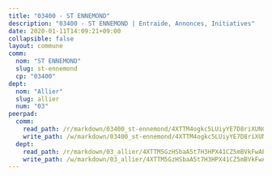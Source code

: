```yaml
---
title: "03400 - ST ENNEMOND"
description: "03400 - ST ENNEMOND | Entraide, Annonces, Initiatives"
date: 2020-01-11T14:09:21+09:00
collapsible: false
layout: commune
comm:
  nom: "ST ENNEMOND"
  slug: st-ennemond
  cp: "03400"
dept:
  nom: "Allier"
  slug: allier
  num: "03"
peerpad:
  comm:
    read_path: /r/markdown/03400_st-ennemond/4XTTM4ogkc5LUiyYE7D8riXUNCQZkGqgzeWhNC1ZuqtRXMJQx
    write_path: /w/markdown/03400_st-ennemond/4XTTM4ogkc5LUiyYE7D8riXUNCQZkGqgzeWhNC1ZuqtRXMJQx-K3TgTsp6gDt5GLC6g1rnPWrBsobsFh46H4tQCtx7CKEDz5HjUfYFPbPMhMjDuzxyYXBZB8YqJoPmGgM9J5p6yXFm1LZvpKV51fpzrULjgRnRtAZCq5NT6oHWQBwCSf7fZwKWy3qS
  dept:
    read_path: /r/markdown/03_allier/4XTTM5GzHSbaA5t7H3HPX41CZ5mBVkFwAP4hDd5RoBY2JsEAy
    write_path: /w/markdown/03_allier/4XTTM5GzHSbaA5t7H3HPX41CZ5mBVkFwAP4hDd5RoBY2JsEAy-K3TgTfK63S9nh1XDKRdQM5CC7MJ5PWSrKVUCPKbSrFQ3cakeCH8tQGdUR9DTAz4uGC38FSNg947MKdwTpPPt11GSCbnkNPZdBTNtwdL7kw34FMS1ADZJRkGgd1Xx6qPUaEUtuBP3
---
```


